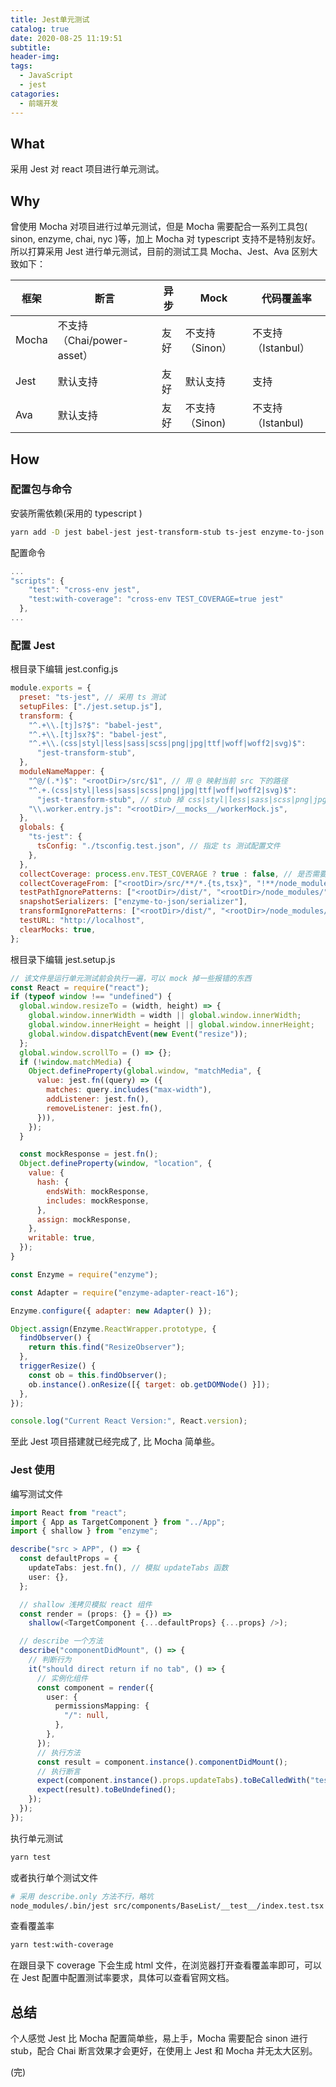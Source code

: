 ```yaml
---
title: Jest单元测试
catalog: true
date: 2020-08-25 11:19:51
subtitle:
header-img:
tags:
  - JavaScript
  - jest
catagories:
  - 前端开发
---
```


## What

采用 Jest 对 react 项目进行单元测试。

## Why

曾使用 Mocha 对项目进行过单元测试，但是 Mocha 需要配合一系列工具包( sinon, enzyme, chai, nyc )等，加上 Mocha 对 typescript 支持不是特别友好。所以打算采用 Jest 进行单元测试，目前的测试工具 Mocha、Jest、Ava 区别大致如下：

| 框架  | 断言                       | 异步 | Mock            | 代码覆盖率         |
| ----- | -------------------------- | ---- | --------------- | ------------------ |
| Mocha | 不支持（Chai/power-asset） | 友好 | 不支持（Sinon） | 不支持（Istanbul） |
| Jest  | 默认支持                   | 友好 | 默认支持        | 支持               |
| Ava   | 默认支持                   | 友好 | 不支持（Sinon)  | 不支持（Istanbul)  |

## How

### 配置包与命令

安装所需依赖(采用的 typescript )

```bash
yarn add -D jest babel-jest jest-transform-stub ts-jest enzyme-to-json enzyme enzyme-adapter-react-16
```

配置命令

```js
...
"scripts": {
    "test": "cross-env jest",
    "test:with-coverage": "cross-env TEST_COVERAGE=true jest"
  },
...
```

### 配置 Jest

根目录下编辑 jest.config.js

```js
module.exports = {
  preset: "ts-jest", // 采用 ts 测试
  setupFiles: ["./jest.setup.js"],
  transform: {
    "^.+\\.[tj]s?$": "babel-jest",
    "^.+\\.[tj]sx?$": "babel-jest",
    "^.+\\.(css|styl|less|sass|scss|png|jpg|ttf|woff|woff2|svg)$":
      "jest-transform-stub",
  },
  moduleNameMapper: {
    "^@/(.*)$": "<rootDir>/src/$1", // 用 @ 映射当前 src 下的路径
    "^.+.(css|styl|less|sass|scss|png|jpg|ttf|woff|woff2|svg)$":
      "jest-transform-stub", // stub 掉 css|styl|less|sass|scss|png|jpg|ttf|woff|woff2|svg 的测试
    "\\.worker.entry.js": "<rootDir>/__mocks__/workerMock.js",
  },
  globals: {
    "ts-jest": {
      tsConfig: "./tsconfig.test.json", // 指定 ts 测试配置文件
    },
  },
  collectCoverage: process.env.TEST_COVERAGE ? true : false, // 是否需要查看测试覆盖率
  collectCoverageFrom: ["<rootDir>/src/**/*.{ts,tsx}", "!**/node_modules/**"],
  testPathIgnorePatterns: ["<rootDir>/dist/", "<rootDir>/node_modules/"],
  snapshotSerializers: ["enzyme-to-json/serializer"],
  transformIgnorePatterns: ["<rootDir>/dist/", "<rootDir>/node_modules/"],
  testURL: "http://localhost",
  clearMocks: true,
};
```

根目录下编辑 jest.setup.js

```js
// 该文件是运行单元测试前会执行一遍，可以 mock 掉一些报错的东西
const React = require("react");
if (typeof window !== "undefined") {
  global.window.resizeTo = (width, height) => {
    global.window.innerWidth = width || global.window.innerWidth;
    global.window.innerHeight = height || global.window.innerHeight;
    global.window.dispatchEvent(new Event("resize"));
  };
  global.window.scrollTo = () => {};
  if (!window.matchMedia) {
    Object.defineProperty(global.window, "matchMedia", {
      value: jest.fn((query) => ({
        matches: query.includes("max-width"),
        addListener: jest.fn(),
        removeListener: jest.fn(),
      })),
    });
  }

  const mockResponse = jest.fn();
  Object.defineProperty(window, "location", {
    value: {
      hash: {
        endsWith: mockResponse,
        includes: mockResponse,
      },
      assign: mockResponse,
    },
    writable: true,
  });
}

const Enzyme = require("enzyme");

const Adapter = require("enzyme-adapter-react-16");

Enzyme.configure({ adapter: new Adapter() });

Object.assign(Enzyme.ReactWrapper.prototype, {
  findObserver() {
    return this.find("ResizeObserver");
  },
  triggerResize() {
    const ob = this.findObserver();
    ob.instance().onResize([{ target: ob.getDOMNode() }]);
  },
});

console.log("Current React Version:", React.version);
```

至此 Jest 项目搭建就已经完成了, 比 Mocha 简单些。

### Jest 使用

编写测试文件

```ts
import React from "react";
import { App as TargetComponent } from "../App";
import { shallow } from "enzyme";

describe("src > APP", () => {
  const defaultProps = {
    updateTabs: jest.fn(), // 模拟 updateTabs 函数
    user: {},
  };

  // shallow 浅拷贝模拟 react 组件
  const render = (props: {} = {}) =>
    shallow(<TargetComponent {...defaultProps} {...props} />);

  // describe 一个方法
  describe("componentDidMount", () => {
    // 判断行为
    it("should direct return if no tab", () => {
      // 实例化组件
      const component = render({
        user: {
          permissionsMapping: {
            "/": null,
          },
        },
      });
      // 执行方法
      const result = component.instance().componentDidMount();
      // 执行断言
      expect(component.instance().props.updateTabs).toBeCalledWith("test");
      expect(result).toBeUndefined();
    });
  });
});
```

执行单元测试

```bash
yarn test
```

或者执行单个测试文件

```bash
# 采用 describe.only 方法不行，略坑
node_modules/.bin/jest src/components/BaseList/__test__/index.test.tsx
```

查看覆盖率

```bash
yarn test:with-coverage
```

在跟目录下 coverage 下会生成 html 文件，在浏览器打开查看覆盖率即可，可以在 Jest 配置中配置测试率要求，具体可以查看官网文档。

## 总结

个人感觉 Jest 比 Mocha 配置简单些，易上手，Mocha 需要配合 sinon 进行 stub，配合 Chai 断言效果才会更好，在使用上 Jest 和 Mocha 并无太大区别。

(完)
